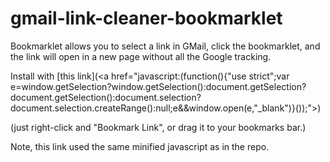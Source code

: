 # gmail-link-cleaner-bookmarklet
Bookmarklet allows you to select a link in GMail, click the bookmarklet, and the link will open in a new page without all the Google tracking.

Install with [this link](<a href="javascript:(function(){"use strict";var e=window.getSelection?window.getSelection():document.getSelection?document.getSelection():document.selection?document.selection.createRange():null;e&&window.open(e,"_blank")}());"></a>)

(just right-click and "Bookmark Link", or drag it to your bookmarks bar.)

Note, this link used the same minified javascript as in the repo.
